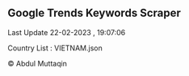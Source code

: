 

## Google Trends Keywords Scraper 
 
Last Update 22-02-2023 , 19:07:06

Country List :
VIETNAM.json



© Abdul Muttaqin 

